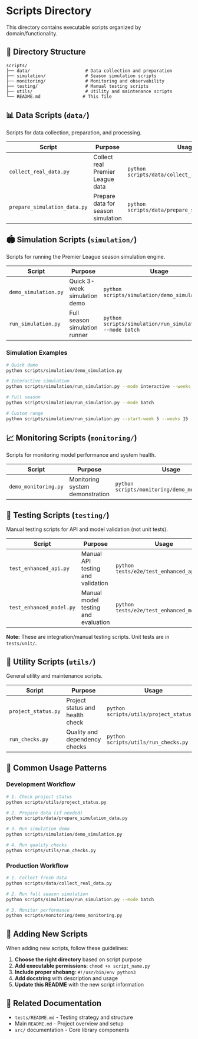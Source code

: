 # Scripts Directory

This directory contains executable scripts organized by domain/functionality.

## 📁 Directory Structure

```
scripts/
├── data/                     # Data collection and preparation
├── simulation/               # Season simulation scripts
├── monitoring/               # Monitoring and observability
├── testing/                  # Manual testing scripts
├── utils/                    # Utility and maintenance scripts
└── README.md                # This file
```

## 📊 Data Scripts (`data/`)
Scripts for data collection, preparation, and processing.

| Script | Purpose | Usage |
|--------|---------|-------|
| `collect_real_data.py` | Collect real Premier League data | `python scripts/data/collect_real_data.py` |
| `prepare_simulation_data.py` | Prepare data for season simulation | `python scripts/data/prepare_simulation_data.py` |

## 🏟️ Simulation Scripts (`simulation/`)
Scripts for running the Premier League season simulation engine.

| Script | Purpose | Usage |
|--------|---------|-------|
| `demo_simulation.py` | Quick 3-week simulation demo | `python scripts/simulation/demo_simulation.py` |
| `run_simulation.py` | Full season simulation runner | `python scripts/simulation/run_simulation.py --mode batch` |

### Simulation Examples
```bash
# Quick demo
python scripts/simulation/demo_simulation.py

# Interactive simulation
python scripts/simulation/run_simulation.py --mode interactive --weeks 10

# Full season
python scripts/simulation/run_simulation.py --mode batch

# Custom range
python scripts/simulation/run_simulation.py --start-week 5 --weeks 15
```

## 📈 Monitoring Scripts (`monitoring/`)
Scripts for monitoring model performance and system health.

| Script | Purpose | Usage |
|--------|---------|-------|
| `demo_monitoring.py` | Monitoring system demonstration | `python scripts/monitoring/demo_monitoring.py` |

## 🧪 Testing Scripts (`testing/`)
Manual testing scripts for API and model validation (not unit tests).

| Script | Purpose | Usage |
|--------|---------|-------|
| `test_enhanced_api.py` | Manual API testing and validation | `python tests/e2e/test_enhanced_api.py` |
| `test_enhanced_model.py` | Manual model testing and evaluation | `python tests/e2e/test_enhanced_model.py` |

**Note:** These are integration/manual testing scripts. Unit tests are in `tests/unit/`.

## 🔧 Utility Scripts (`utils/`)
General utility and maintenance scripts.

| Script | Purpose | Usage |
|--------|---------|-------|
| `project_status.py` | Project status and health check | `python scripts/utils/project_status.py` |
| `run_checks.py` | Quality and dependency checks | `python scripts/utils/run_checks.py` |

## 🚀 Common Usage Patterns

### Development Workflow
```bash
# 1. Check project status
python scripts/utils/project_status.py

# 2. Prepare data (if needed)
python scripts/data/prepare_simulation_data.py

# 3. Run simulation demo
python scripts/simulation/demo_simulation.py

# 4. Run quality checks
python scripts/utils/run_checks.py
```

### Production Workflow
```bash
# 1. Collect fresh data
python scripts/data/collect_real_data.py

# 2. Run full season simulation
python scripts/simulation/run_simulation.py --mode batch

# 3. Monitor performance
python scripts/monitoring/demo_monitoring.py
```

## 📝 Adding New Scripts

When adding new scripts, follow these guidelines:

1. **Choose the right directory** based on script purpose
2. **Add executable permissions**: `chmod +x script_name.py`
3. **Include proper shebang**: `#!/usr/bin/env python3`
4. **Add docstring** with description and usage
5. **Update this README** with the new script information

## 🔗 Related Documentation

- `tests/README.md` - Testing strategy and structure
- Main `README.md` - Project overview and setup
- `src/` documentation - Core library components
